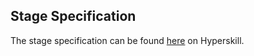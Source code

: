 ## Stage Specification

The stage specification can be found [here](https://hyperskill.org/projects/184/stages/932/implement) on Hyperskill.